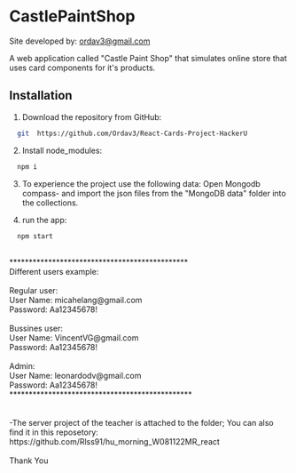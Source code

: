 # CastlePaintShop 
Site developed by: ordav3@gmail.com

A web application called "Castle Paint Shop" that simulates online store that uses card components for it's products.

## Installation

1. Download the repository from GitHub:

```bash
  git  https://github.com/Ordav3/React-Cards-Project-HackerU
```

2. Install node_modules:

```bash
  npm i
```

3. To experience the project use the following data: Open Mongodb compass- and import the json files from the "MongoDB data" folder into the collections.

4. run the app:

```bash
  npm start
```
<br>
**********************************************<br>
Different users example:<br>
<br>
Regular user:<br>
User Name: micahelang@gmail.com<br>
Password: Aa12345678!<br>
<br>
Bussines user:<br>
User Name: VincentVG@gmail.com<br>
Password: Aa12345678!<br>
<br>
Admin:<br>
User Name: leonardodv@gmail.com<br>
Password: Aa12345678!<br>
***********************************************<br>
<br>
<br>
-The server project of the teacher is attached to the folder; You can also find it in this reposetory:
https://github.com/Rlss91/hu_morning_W081122MR_react
<br>
<br>
Thank You
